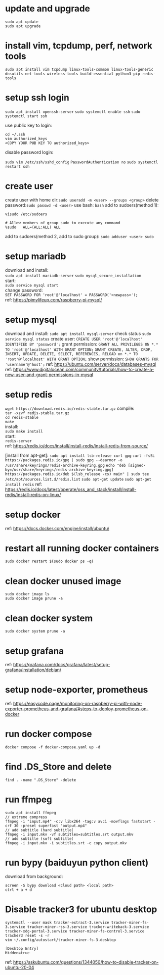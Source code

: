 # update and upgrade
`sudo apt update`  
`sudo apt upgrade`  

# install vim, tcpdump, perf, network tools
`sudo apt install vim tcpdump linux-tools-common linux-tools-generic dnsutils net-tools wireless-tools build-essential python3-pip redis-tools`  

# setup ssh login
`sudo apt install openssh-server`
`sudo systemctl enable ssh`
`sudo systemctl start ssh`

use public key to login:
```
cd ~/.ssh
vim authorized_keys
<COPY YOUR PUB KEY TO authorized_keys>
```
disable password login:

`sudo vim /etc/ssh/sshd_config`
`PasswordAuthentication no`
`sudo systemctl restart ssh`

# create user
create user with home dir:`sudo useradd -m <user> --groups <group>`
delete password:`sudo passwd -d <user>`
use bash: `bash`
add to sudoers(method 1):
```
visudo /etc/sudoers

# Allow members of group sudo to execute any command
%sudo   ALL=(ALL:ALL) ALL
```
add to sudoers(method 2, add to sudo group):
`sudo adduser <user> sudo`

# setup mariadb
download and install:  
`sudo apt install mariadb-server`
`sudo mysql_secure_installation`  
start:  
`sudo service mysql start`  
change password:  
`SET PASSWORD FOR 'root'@'localhost' = PASSWORD('<newpass>');`  
ref: https://pimylifeup.com/raspberry-pi-mysql/

# setup mysql
download and install:
`sudo apt install mysql-server`
check status
`sudo service mysql status`
create user:
`CREATE USER 'root'@'localhost' IDENTIFIED BY 'password';`
grant permission:
`GRANT ALL PRIVILEGES ON *.* TO 'root'@'localhost' WITH GRANT OPTION;`
`GRANT CREATE, ALTER, DROP, INSERT, UPDATE, DELETE, SELECT, REFERENCES, RELOAD on *.* TO 'root'@'localhost' WITH GRANT OPTION;`
show permission:
`SHOW GRANTS FOR 'username'@'host';`
ref: https://ubuntu.com/server/docs/databases-mysql
ref: https://www.digitalocean.com/community/tutorials/how-to-create-a-new-user-and-grant-permissions-in-mysql

# setup redis
[install from source]:  
download:  
`wget https://download.redis.io/redis-stable.tar.gz`
compile:  
`tar -xzvf redis-stable.tar.gz`  
`cd redis-stable`  
`make`  
install:  
`sudo make install`  
start:  
`redis-server`  
ref: https://redis.io/docs/install/install-redis/install-redis-from-source/

[install from apt-get]:
`sudo apt install lsb-release curl gpg`
`curl -fsSL https://packages.redis.io/gpg | sudo gpg --dearmor -o /usr/share/keyrings/redis-archive-keyring.gpg`
`echo "deb [signed-by=/usr/share/keyrings/redis-archive-keyring.gpg] https://packages.redis.io/deb $(lsb_release -cs) main" | sudo tee /etc/apt/sources.list.d/redis.list`
`sudo apt-get update`
`sudo apt-get install redis`
ref: https://redis.io/docs/latest/operate/oss_and_stack/install/install-redis/install-redis-on-linux/

# setup docker
ref: https://docs.docker.com/engine/install/ubuntu/

# restart all running docker containers
`sudo docker restart $(sudo docker ps -q)`

# clean docker unused image
`sudo docker image ls`  
`sudo docker image prune -a`  

# clean docker system
`sudo docker system prune -a`

# setup grafana
ref: https://grafana.com/docs/grafana/latest/setup-grafana/installation/debian/

# setup node-exporter, prometheus
ref: https://easycode.page/monitoring-on-raspberry-pi-with-node-exporter-prometheus-and-grafana/#steps-to-deploy-prometheus-on-docker

# run docker compose
```
docker compose -f docker-compose.yaml up -d
```

# find .DS_Store and delete
```
find . -name ".DS_Store" -delete
```

# run ffmpeg
```
sudo apt install ffmpeg
// extreme compress
ffmpeg -i "input.mp4" -c:v libx264 -tag:v avc1 -movflags faststart -crf 30 -preset superfast "output.mp4"
// add subtitle (hard subtitle)
ffmpeg -i input.mkv -vf subtitles=subtitles.srt output.mkv
// add subtitle (soft subtitle)
ffmpeg -i input.mkv -i subtitles.srt -c copy output.mkv
```

# run bypy (baiduyun python client)
download from background:  
```
screen -S bypy download <cloud path> <local path>
ctrl + a + d
```

# Disable tracker3 for ubuntu desktop
`systemctl --user mask tracker-extract-3.service tracker-miner-fs-3.service tracker-miner-rss-3.service tracker-writeback-3.service tracker-xdg-portal-3.service tracker-miner-fs-control-3.service`  
`tracker3 reset -s -r`  
`vim ~/.config/autostart/tracker-miner-fs-3.desktop`  
```
[Desktop Entry]
Hidden=true
```
ref: https://askubuntu.com/questions/1344050/how-to-disable-tracker-on-ubuntu-20-04